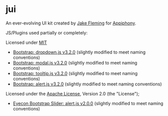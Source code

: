jui
===

An ever-evolving UI kit created by [Jake Fleming](http://jakefleming.net) for [Appiphony](http://appiphony.com).

JS/Plugins used partially or completely:


Licensed under [MIT](https://github.com/twbs/bootstrap/blob/master/LICENSE)

-   [Bootstrap: dropdown.js v3.2.0](http://getbootstrap.com) (slightly modified to meet naming conventions)
-   [Bootstrap: modal.js v3.2.0](http://getbootstrap.com) (slightly modified to meet naming conventions)
-   [Bootstrap: tooltip.js v3.2.0](http://getbootstrap.com) (slightly modified to meet naming conventions)
-   [Bootstrap: alert.js v3.2.0](http://getbootstrap.com) (slightly modified to meet naming conventions)


Licensed under the [Apache License](http://www.apache.org/licenses/LICENSE-2.0), Version 2.0 (the "License");

-   [Eyecon Bootstrap Slider: alert.js v2.0.0](http://www.eyecon.ro/bootstrap-slider) (slightly modified to meet naming conventions)

